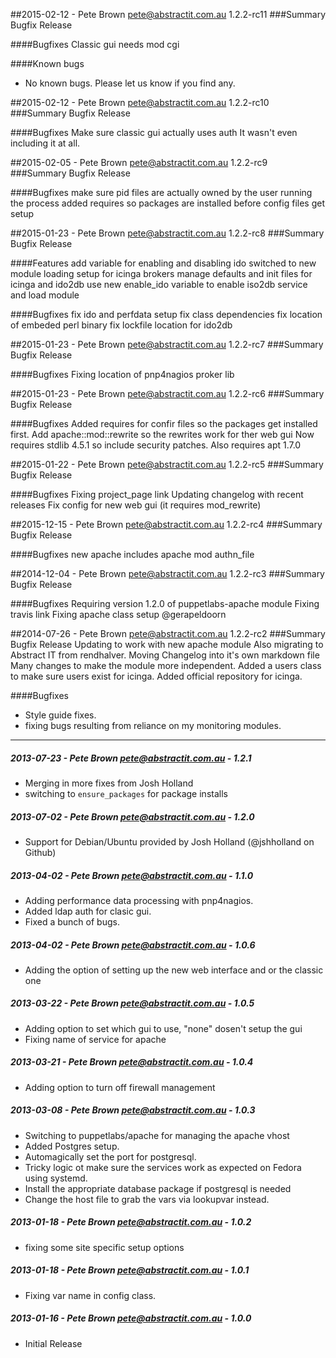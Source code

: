 ##2015-02-12 - Pete Brown <pete@abstractit.com.au> 1.2.2-rc11
###Summary
Bugfix Release

####Bugfixes
Classic gui needs mod cgi

####Known bugs
* No known bugs. Please let us know if you find any.


##2015-02-12 - Pete Brown <pete@abstractit.com.au> 1.2.2-rc10
###Summary
Bugfix Release

####Bugfixes
Make sure classic gui actually uses auth
It wasn't even including it at all.


##2015-02-05 - Pete Brown <pete@abstractit.com.au> 1.2.2-rc9
###Summary
Bugfix Release

####Bugfixes
make sure pid files are actually owned by the user running the process
added requires so packages are installed before config files get setup


##2015-01-23 - Pete Brown <pete@abstractit.com.au> 1.2.2-rc8
###Summary
Bugfix Release

####Features
add variable for enabling and disabling ido
switched to new module loading setup for icinga brokers
manage defaults and init files for icinga and ido2db
use new enable_ido variable to enable iso2db service and load module

####Bugfixes
fix ido and perfdata setup
fix class dependencies
fix location of embeded perl binary
fix lockfile location for ido2db


##2015-01-23 - Pete Brown <pete@abstractit.com.au> 1.2.2-rc7
###Summary
Bugfix Release

####Bugfixes
Fixing location of pnp4nagios proker lib


##2015-01-23 - Pete Brown <pete@abstractit.com.au> 1.2.2-rc6
###Summary
Bugfix Release

####Bugfixes
Added requires for confir files so the packages get installed first.
Add apache::mod::rewrite so the rewrites work for ther web gui
Now requires stdlib 4.5.1 so include security patches.
Also requires apt 1.7.0


##2015-01-22 - Pete Brown <pete@abstractit.com.au> 1.2.2-rc5
###Summary
Bugfix Release

####Bugfixes
Fixing project_page link
Updating changelog with recent releases
Fix config for new web gui (it requires mod_rewrite)


##2015-12-15 - Pete Brown <pete@abstractit.com.au> 1.2.2-rc4
###Summary
Bugfix Release

####Bugfixes
new apache includes apache mod authn_file


##2014-12-04 - Pete Brown <pete@abstractit.com.au> 1.2.2-rc3
###Summary
Bugfix Release

####Bugfixes
Requiring version 1.2.0 of puppetlabs-apache module
Fixing travis link
Fixing apache class setup @gerapeldoorn


##2014-07-26 - Pete Brown <pete@abstractit.com.au> 1.2.2-rc2
###Summary
Bugfix Release
Updating to work with new apache module
Also migrating to Abstract IT from rendhalver.
Moving Changelog into it's own markdown file
Many changes to make the module more independent.
Added a users class to make sure users exist for icinga.
Added official repository for icinga.

####Bugfixes
- Style guide fixes.
- fixing bugs resulting from reliance on my monitoring modules.


---
##### 2013-07-23 - Pete Brown <pete@abstractit.com.au> - 1.2.1

 * Merging in more fixes from Josh Holland
 * switching to `ensure_packages` for package installs

##### 2013-07-02 - Pete Brown <pete@abstractit.com.au> - 1.2.0

 * Support for Debian/Ubuntu provided by  Josh Holland (@jshholland on Github)
 
##### 2013-04-02 - Pete Brown <pete@abstractit.com.au> - 1.1.0

 * Adding performance data processing with pnp4nagios.
 * Added ldap auth for clasic gui.
 * Fixed a bunch of bugs.

##### 2013-04-02 - Pete Brown <pete@abstractit.com.au> - 1.0.6

 * Adding the option of setting up the new web interface and or the classic one

##### 2013-03-22 - Pete Brown <pete@abstractit.com.au> - 1.0.5

 * Adding option to set which gui to use, "none" dosen't setup the gui
 * Fixing name of service for apache


##### 2013-03-21 - Pete Brown <pete@abstractit.com.au> - 1.0.4

 * Adding option to turn off firewall management

##### 2013-03-08 - Pete Brown <pete@abstractit.com.au> - 1.0.3

 * Switching to puppetlabs/apache for managing the apache vhost
 * Added Postgres setup.
 * Automagically set the port for postgresql.
 * Tricky logic ot make sure the services work as expected on Fedora using systemd.
 * Install the appropriate database package if postgresql is needed
 * Change the host file to grab the vars via lookupvar instead.

##### 2013-01-18 - Pete Brown <pete@abstractit.com.au> - 1.0.2

 * fixing some site specific setup options

##### 2013-01-18 - Pete Brown <pete@abstractit.com.au> - 1.0.1

 * Fixing var name in config class.

##### 2013-01-16 - Pete Brown <pete@abstractit.com.au> - 1.0.0

 * Initial Release


